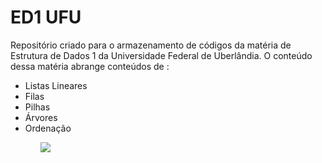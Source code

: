 # ED1 UFU
Repositório criado para o armazenamento de códigos da matéria de Estrutura de Dados 1 da Universidade Federal de Uberlândia. O conteúdo 
dessa matéria abrange conteúdos de :
<ul>
  <li>Listas Lineares</li>
  <li>Filas</li>
  <li>Pilhas</li>
  <li>Árvores</li>
  <li>Ordenação</li>
<ul>
  <img src="https://media.giphy.com/media/iGpHt2H22k1orjgT9b/giphy.gif" />

